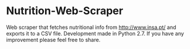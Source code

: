 # Nutrition-Web-Scraper
Web scraper that fetches nutritional info from http://www.insa.pt/ and exports it to a CSV file.
Development made in Python 2.7. If you have any improvement please feel free to share.
